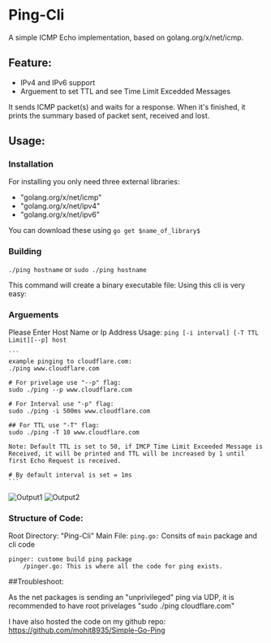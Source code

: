 # Ping-Cli


A simple ICMP Echo implementation, based on golang.org/x/net/icmp.

## Feature: 
* IPv4 and IPv6 support
* Arguement to set TTL and see Time Limit Excedded Messages

It sends ICMP packet(s) and waits for a response. When it's finished, it prints the summary based
of packet sent, received and lost.


## Usage:

### Installation
For installing you only need three external libraries:
* "golang.org/x/net/icmp"
* "golang.org/x/net/ipv4"
* "golang.org/x/net/ipv6"

You can download these using `go get $name_of_library$`

### Building

`./ping hostname` or `sudo ./ping hostname`

This command will create a binary executable file: Using this cli is very easy:

### Arguements 
Please Enter Host Name or Ip Address
Usage:
	`ping [-i interval] [-T TTL Limit][--p] host`
	
	```
	example pinging to cloudflare.com:
	./ping www.cloudflare.com

	# For privelage use "--p" flag:
	sudo ./ping --p www.cloudflare.com

	# For Interval use "-p" flag:
	sudo ./ping -i 500ms www.cloudflare.com

	## For TTL use "-T" flag:
	sudo ./ping -T 10 www.cloudflare.com

	Note: Default TTL is set to 50, if IMCP Time Limit Exceeded Message is Received, it will be printed and TTL will be increased by 1 until first Echo Request is received.

	# By default interval is set = 1ms
	```


![Output1]("./images/output.png")
![Output2]("./images/output2.png")

### Structure of Code:
Root Directory: "Ping-Cli"
	Main File: `ping.go:` Consits of `main` package and cli code

	pinger: custome build ping package
		/pinger.go: This is where all the code for ping exists.


##Troubleshoot:

As the net packages is sending an "unprivileged" ping via UDP, it is recommended to have root privelages
"sudo ./ping cloudflare.com"



I have also hosted the code on my github repo: https://github.com/mohit8935/Simple-Go-Ping
